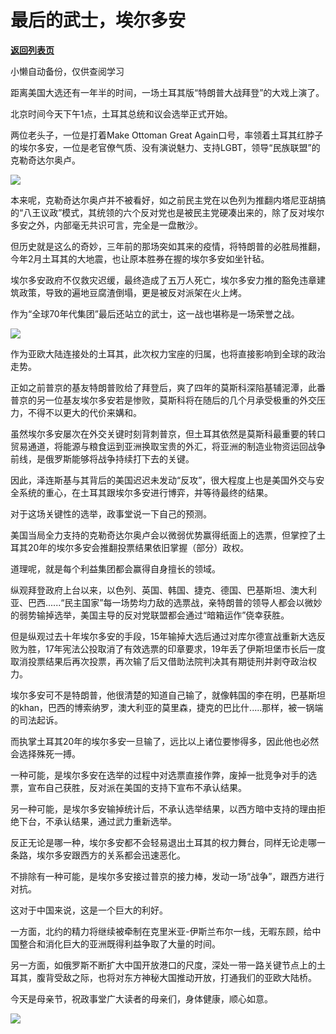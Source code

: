 # 最后的武士，埃尔多安

[**返回列表页**](/gzh/政事堂2019)

小懒自动备份，仅供查阅学习

距离美国大选还有一年半的时间，一场土耳其版“特朗普大战拜登”的大戏上演了。  

北京时间今天下午1点，土耳其总统和议会选举正式开始。  

两位老头子，一位是打着Make Ottoman Great
Again口号，率领着土耳其红脖子的埃尔多安，一位是老官僚气质、没有演说魅力、支持LGBT，领导“民族联盟”的克勒奇达尔奥卢。

![](https://mmbiz.qpic.cn/mmbiz_jpg/rxhS23yu8cPXzAbjc0aBxa4wSajz2MAsnF04xSSSXXCicTftDKy5cAkES3bVbmxoICSBYRPOAE19dRAJWialf2bg/640?wx_fmt=jpeg)

本来呢，克勒奇达尔奥卢并不被看好，如之前民主党在以色列为推翻内塔尼亚胡搞的“八王议政”模式，其统领的六个反对党也是被民主党硬凑出来的，除了反对埃尔多安之外，内部毫无共识可言，完全是一盘散沙。

但历史就是这么的奇妙，三年前的那场突如其来的疫情，将特朗普的必胜局推翻，今年2月土耳其的大地震，也让原本胜券在握的埃尔多安如坐针毡。

埃尔多安政府不仅救灾迟缓，最终造成了五万人死亡，埃尔多安力推的豁免违章建筑政策，导致的遍地豆腐渣倒塌，更是被反对派架在火上烤。  

作为“全球70年代集团”最后还站立的武士，这一战也堪称是一场荣誉之战。  

![](https://mmbiz.qpic.cn/mmbiz_png/rxhS23yu8cPXzAbjc0aBxa4wSajz2MAsf0e5y37wH6pVA0znF8qR29zZ8QRaUt7orppELeKsmfyAVGtsOkQhrg/640?wx_fmt=png)

作为亚欧大陆连接处的土耳其，此次权力宝座的归属，也将直接影响到全球的政治走势。  

正如之前普京的基友特朗普败给了拜登后，爽了四年的莫斯科深陷基辅泥潭，此番普京的另一位基友埃尔多安若是惨败，莫斯科将在随后的几个月承受极重的外交压力，不得不以更大的代价来媾和。  

虽然埃尔多安屡次在外交关键时刻背刺普京，但土耳其依然是莫斯科最重要的转口贸易通道，将能源与粮食运到亚洲换取宝贵的外汇，将亚洲的制造业物资运回战争前线，是俄罗斯能够将战争持续打下去的关键。

因此，泽连斯基与其背后的美国迟迟未发动“反攻”，很大程度上也是美国外交与安全系统的重心，在土耳其跟埃尔多安进行博弈，并等待最终的结果。

对于这场关键性的选举，政事堂说一下自己的预测。

美国当局全力支持的克勒奇达尔奥卢会以微弱优势赢得纸面上的选票，但掌控了土耳其20年的埃尔多安会推翻投票结果依旧掌握（部分）政权。

道理呢，就是每个利益集团都会赢得自身擅长的领域。  

纵观拜登政府上台以来，以色列、英国、韩国、捷克、德国、巴基斯坦、澳大利亚、巴西......“民主国家”每一场势均力敌的选票战，亲特朗普的领导人都会以微妙的弱势输掉选举，美国主导的反对党联盟都会通过“暗箱运作”侥幸获胜。  

但是纵观过去十年埃尔多安的手段，15年输掉大选后通过对库尔德宣战重新大选反败为胜，17年宪法公投取消了有效选票的印章要求，19年丢了伊斯坦堡市长后一度取消投票结果后再次投票，再次输了后又借助法院判决其有期徒刑并剥夺政治权力。  

埃尔多安可不是特朗普，他很清楚的知道自己输了，就像韩国的李在明，巴基斯坦的khan，巴西的博索纳罗，澳大利亚的莫里森，捷克的巴比什.....那样，被一锅端的司法起诉。

而执掌土耳其20年的埃尔多安一旦输了，远比以上诸位要惨得多，因此他也必然会选择殊死一搏。

一种可能，是埃尔多安在选举的过程中对选票直接作弊，废掉一批竞争对手的选票，宣布自己获胜，反对派在美国的支持下宣布不承认结果。

另一种可能，是埃尔多安输掉统计后，不承认选举结果，以西方暗中支持的理由拒绝下台，不承认结果，通过武力重新选举。

反正无论是哪一种，埃尔多安都不会轻易退出土耳其的权力舞台，同样无论走哪一条路，埃尔多安跟西方的关系都会迅速恶化。  

不排除有一种可能，是埃尔多安接过普京的接力棒，发动一场“战争”，跟西方进行对抗。  

这对于中国来说，这是一个巨大的利好。

一方面，北约的精力将继续被牵制在克里米亚-伊斯兰布尔一线，无暇东顾，给中国整合和消化巨大的亚洲既得利益争取了大量的时间。

另一方面，如俄罗斯不断扩大中国开放港口的尺度，深处一带一路关键节点上的土耳其，腹背受敌之际，也将对东方神秘大国推动开放，打通我们的亚欧大陆桥。

今天是母亲节，祝政事堂广大读者的母亲们，身体健康，顺心如意。

![](https://mmbiz.qpic.cn/mmbiz_jpg/rxhS23yu8cPXzAbjc0aBxa4wSajz2MAsaDEBdJA0f4ogOLncAiaA3FOfwnzhreJI0rIQltCOxvmtzicJSTicagicCg/640?wx_fmt=jpeg)

